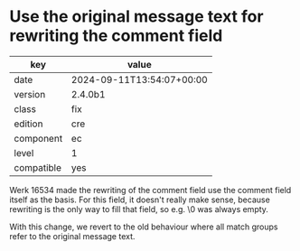 [//]: # (werk v2)
# Use the original message text for rewriting the comment field

key        | value
---------- | ---
date       | 2024-09-11T13:54:07+00:00
version    | 2.4.0b1
class      | fix
edition    | cre
component  | ec
level      | 1
compatible | yes

Werk 16534 made the rewriting of the comment field use the comment field
itself as the basis. For this field, it doesn't really make sense, because
rewriting is the only way to fill that field, so e.g. \0 was always empty.

With this change, we revert to the old behaviour where all match groups
refer to the original message text.

